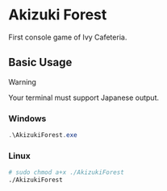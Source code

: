 # Akizuki Forest

First console game of Ivy Cafeteria.

## Basic Usage

> [!WARNING]
> Your terminal must support Japanese output.

### Windows

```ps1
.\AkizukiForest.exe
```

### Linux

```sh
# sudo chmod a+x ./AkizukiForest
./AkizukiForest
```

<!--
## Development

Build command for linux: 

```shell
dotnet publish -r linux-x64 -c Release --self-contained true /p:PublishTrimmde=true /p:Publish
```
-->
